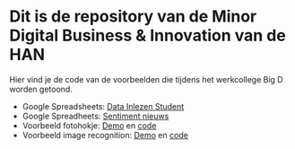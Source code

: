 # Dit is de repository van de Minor Digital Business & Innovation van de HAN

Hier vind je de code van de voorbeelden die tijdens het werkcollege Big D worden getoond.

- Google Spreadsheets: [Data Inlezen Student](https://docs.google.com/spreadsheets/d/1ulco3taIoRR3-29HjS48IWoMufV8X0I5xwhUO5zgOfk/copy)
- Google Spreadheets: [Sentiment nieuws](https://docs.google.com/spreadsheets/d/10S_jwukMS0KBXaMtKhZmQEXLMPZxUM6shN6cpSYw07Q/copy)
- Voorbeeld fotohokje: [Demo](https://hanbedrijfskunde.github.io/dbi/camstills/webcam.html) en [code](https://github.com/hanbedrijfskunde/dbi/tree/master/camstills)
- Voorbeeld image recognition: [Demo](https://hanbedrijfskunde.github.io/dbi/ml5/webcam.html) en [code](https://github.com/hanbedrijfskunde/dbi/tree/master/ml5)
